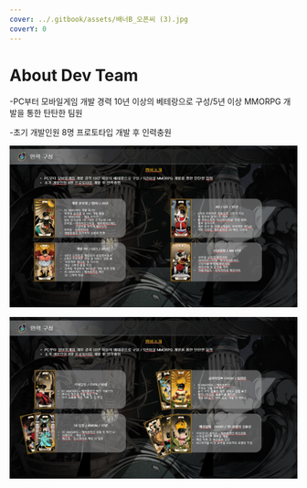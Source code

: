 ```yaml
---
cover: ../.gitbook/assets/배너B_오픈씨 (3).jpg
coverY: 0
---
```


# About Dev Team

\-PC부터 모바일게임 개발 경력 10년 이상의 베테랑으로 구성/5년 이상 MMORPG 개발을 통한 탄탄한 팀원

\-초기 개발인원 8명 프로토타입 개발 후 인력충원&#x20;

![](../.gitbook/assets/1.PNG)

![](<../.gitbook/assets/2 (1).PNG>)
